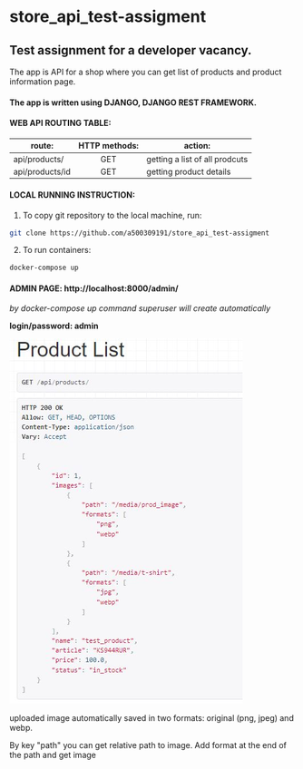 # store_api_test-assigment

## Test assignment for a developer vacancy. 
The app is API for a shop where you can get list of products and product information page.


#### The app is written using DJANGO, DJANGO REST FRAMEWORK.


#### WEB API ROUTING TABLE:

| route:  | HTTP methods: | action: |
| ------------- |:-------------:|-------------|
| api/products/ | GET | getting a list of all prodcuts |
| api/products/id | GET | getting product details |


#### LOCAL RUNNING INSTRUCTION:

1. To copy git repository to the local machine, run:

```bash
git clone https://github.com/a500309191/store_api_test-assigment
```
2. To run containers:

```bash
docker-compose up
```


#### ADMIN PAGE: http://localhost:8000/admin/ 

*by docker-compose up command superuser will create automatically*

**login/password: admin**


![Image alt](https://github.com/a500309191/store_api_test-assigment/blob/main/readme_images/product_list_screenshot.JPG)

uploaded image automatically saved in two formats: original (png, jpeg) and webp.

By key "path" you can get relative path to image. Add format at the end of the path and get image

